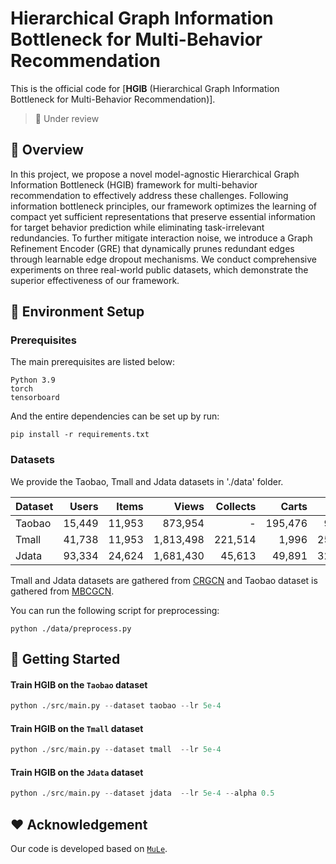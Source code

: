 # Hierarchical Graph Information Bottleneck for Multi-Behavior Recommendation
This is the official code for [**HGIB** (Hierarchical Graph Information Bottleneck for Multi-Behavior Recommendation)].

> 📝 Under review

## 🔬 Overview

In this project, we propose a novel model-agnostic Hierarchical Graph Information Bottleneck (HGIB) framework for multi-behavior recommendation to effectively address these challenges. Following information bottleneck principles, our framework optimizes the learning of compact yet sufficient representations that preserve essential information for target behavior prediction while eliminating task-irrelevant redundancies. To further mitigate interaction noise, we introduce a Graph Refinement Encoder (GRE) that dynamically prunes redundant edges through learnable edge dropout mechanisms. We conduct comprehensive experiments on three real-world public datasets, which demonstrate the superior effectiveness of our framework.

## 🌟 Environment Setup

### Prerequisites

The main prerequisites are listed below:
```
Python 3.9
torch
tensorboard
```

And the entire dependencies can be set up by run:

```
pip install -r requirements.txt
```


### Datasets
We provide the Taobao, Tmall and Jdata datasets in './data' folder.

| Dataset | Users  | Items  | Views       | Collects        | Carts         | Buys   |
|---------|--------:|--------:|-------------:|-----------------:|---------------:|--------:|
| Taobao  | 15,449 | 11,953 | 873,954 | -         | 195,476  | 92,180 |
| Tmall   | 41,738 | 11,953 | 1,813,498 | 221,514 | 1,996    | 255,586|
| Jdata   | 93,334 | 24,624 | 1,681,430| 45,613   | 49,891   | 321,883|

Tmall and Jdata datasets are gathered from [CRGCN](https://github.com/MingshiYan/CRGCN) and Taobao dataset is gathered from [MBCGCN](https://github.com/SS-00-SS/MBCGCN).

You can run the following script for preprocessing:
```
python ./data/preprocess.py
```

## 🚀 Getting Started

#### Train HGIB on the `Taobao` dataset
```python
python ./src/main.py --dataset taobao --lr 5e-4 
```

#### Train HGIB on the `Tmall` dataset
```python
python ./src/main.py --dataset tmall  --lr 5e-4 
```

#### Train HGIB on the `Jdata` dataset
```python
python ./src/main.py --dataset jdata  --lr 5e-4 --alpha 0.5
```

## ❤️ Acknowledgement

Our code is developed based on [`MuLe`](https://github.com/geonwooko/MULE).

